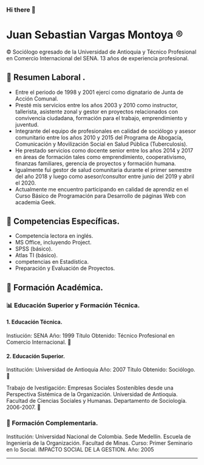 ### Hi there 👋

# Juan Sebastian Vargas Montoya :registered:

:copyright: Sociólogo egresado de la Universidad de Antioquia y Técnico Profesional en Comercio Internacional del SENA. 13 años de experiencia profesional. 

## :european_post_office: Resumen Laboral .

- Entre el periodo de 1998 y 2001 ejercí como dignatario de Junta de Acción Comunal. 
- Presté mis servicios entre los años 2003 y 2010 como instructor, tallerista,  asistente zonal y gestor en proyectos relacionados con convivencia ciudadana, formación para el trabajo, emprendimiento y juventud. 
- Integrante del equipo de profesionales en calidad de sociólogo y asesor comunitario  entre los años 2010 y 2015 del Programa de Abogacía, Comunicación y Movilización Social en Salud Pública (Tuberculosis). 
- He prestado servicios como docente senior entre los años 2014 y 2017 en áreas de formación tales como emprendimiento, cooperativismo, finanzas familiares, gerencia de proyectos y formación humana.  
- Igualmente fui gestor de salud comunitaria durante el primer semestre del año 2018 y luego como asesor/consultor entre junio del 2019 y abril el 2020.
- Actualmente me encuentro participando en calidad de aprendiz en el Curso Básico de Programación para Desarrollo de páginas Web con academia Geek.


## :closed_lock_with_key: Competencias Específicas.

- Competencia lectora en inglés.
- MS Office, incluyendo Project.
- SPSS (básico).
- Atlas TI (básico).
- competencias en Estadística.
- Preparación y Evaluación de Proyectos.


## :floppy_disk: Formación Académica.

### :bar_chart: Educación Superior y Formación Técnica. 

#### 1. Educación Técnica.

   Instiución: SENA 
   Año: 1999
   Título Obtenido: Técnico Profesional en Comercio Internacional. :ship:

#### 2. Educación Superior.

   Institución: Universidad de Antioquia 
   Año: 2007
   Título Obtenido: Sociólogo. :rocket:

   Trabajo de Ivestigación: Empresas Sociales Sostenibles desde una Perspectiva Sistémica de la Organización. 
   Universidad de Antioquia. Facultad de Ciencias Sociales y Humanas. Departamento de Sociología. 2006-2007. :blue_book:
   
   
   
### :dvd: Formación Complementaria.

Institución: Universidad Nacional de Colombia. Sede Medellín. Escuela de Ingeniería de la Organización. Facultad de Minas.
Curso: Primer Seminario en lo Social. IMPACTO SOCIAL DE LA GESTION.
Año: 2005
___












<!--
**Alucard-bit-gif/Alucard-bit-gif** is a ✨ _special_ ✨ repository because its `README.md` (this file) appears on your GitHub profile.


